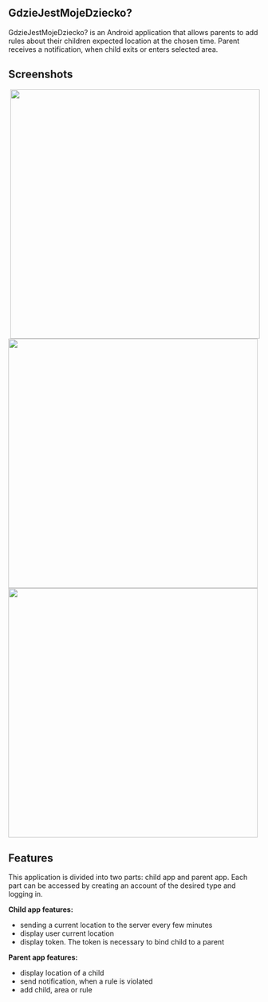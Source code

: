 ## GdzieJestMojeDziecko?
GdzieJestMojeDziecko? is an Android application that allows parents to add rules about their children expected location at the chosen time.
Parent receives a notification, when child exits or enters selected area.
## Screenshots
<img src="https://i.imgur.com/rCAUx6s.png" height="500" align="right">  <img src="https://i.imgur.com/poX6IlG.png" height="500" align="left"> <img src="https://i.imgur.com/T9PpllG.png" height="500">  

## Features
This application is divided into two parts: child app and parent app. Each part can be accessed by creating an account of the desired type and logging in.

**Child app features:**
 - sending a current location to the server every few minutes
 - display user current location
 - display token. The token is necessary to bind child to a parent
 
**Parent app features:**
  - display location of a child
  - send notification, when a rule is violated
  - add child, area or rule
